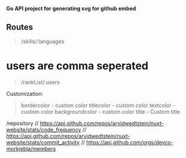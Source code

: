 #### Go API project for generating svg for github embed

## Routes
> /skills/:languages

# users are comma seperated
> /rankList/:users

Customization:
> bordercolor - custom color
> titlecolor - custom color
> textcolor - custom color
> backgroundcolor - custom color
> title - Custom title

/repository 
// https://api.github.com/repos/arvidwedtstein/nuxt-website/stats/code_frequency
// https://api.github.com/repos/arvidwedtstein/nuxt-website/stats/commit_activity
// https://api.github.com/orgs/devco-morkjebla/members